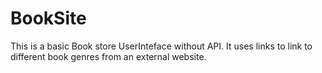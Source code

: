 # BookSite

This is a basic Book store UserInteface without API. It uses links to link to different book genres from an external website.
